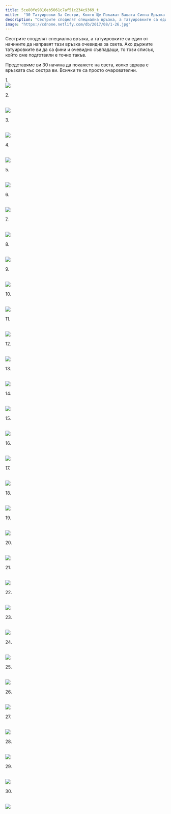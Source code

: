 ```yaml
---
title: 5ce80fe9816eb5061c7af51c234c9369_t
mitle:  "30 Татуировки За Сестри, Които Ще Покажат Вашата Силна Връзка!"
description: "Сестрите споделят специална връзка, а татуировките са един от начините да направят тази връзка очевидна за света. Ако държите татуировките ви да са фини и очевидно "
image: "https://cdnone.netlify.com/db/2017/08/1-26.jpg"
---
```


 <p>Сестрите споделят специална връзка, а татуировките са един от начините да направят тази връзка очевидна за света. Ако държите татуировките ви да са фини и очевидно съвпадащи, то този списък, който сме подготвили е точно такъв.</p>      <p>Представяме ви 30 начина да покажете на света, колко здрава е връзката със сестра ви. Всички те са просто очарователни.</p>  <p>1.  <br/><img src="https://cdnone.netlify.com/db/2017/08/1-26.jpg"/><br/></p> <p>2.</p>      <p> <br/><img src="https://cdnone.netlify.com/db/2017/08/2-25.jpg"/><br/></p> <p>3.</p> <p> <br/><img src="https://cdnone.netlify.com/db/2017/08/3-28.jpg"/><br/></p> <p>4.</p>      <p> <br/><img src="https://cdnone.netlify.com/db/2017/08/4-25.jpg"/><br/></p> <p>5.</p> <p> <br/><img src="https://cdnone.netlify.com/db/2017/08/5-25.jpg"/><br/></p> <p>6.</p> <p> <br/><img src="https://cdnone.netlify.com/db/2017/08/6-25.jpg"/><br/></p> <p>7.</p>      <p> <br/><img src="https://cdnone.netlify.com/db/2017/08/7-25.jpg"/><br/></p> <p>8.</p> <p> <br/><img src="https://cdnone.netlify.com/db/2017/08/8-26.jpg"/><br/></p> <p>9.</p>      <p> <br/><img src="https://cdnone.netlify.com/db/2017/08/9-25.jpg"/><br/></p> <p>10.</p> <p> <br/><img src="https://cdnone.netlify.com/db/2017/08/10-21.jpg"/><br/></p> <p>11.</p> <p> <br/><img src="https://cdnone.netlify.com/db/2017/08/11-20.jpg"/><br/></p> <p>12.</p> <p> <br/><img src="https://cdnone.netlify.com/db/2017/08/12-19.jpg"/><br/></p> <p>13.</p> <p> <br/><img src="https://cdnone.netlify.com/db/2017/08/13-15.jpg"/><br/></p> <p>14.</p> <p> <br/><img src="https://cdnone.netlify.com/db/2017/08/14-16.jpg"/><br/></p> <p>15.</p> <p> <br/><img src="https://cdnone.netlify.com/db/2017/08/15-15.jpg"/><br/></p>  <p>16.</p> <p> <br/><img src="https://cdnone.netlify.com/db/2017/08/16-14.jpg"/><br/></p> <p>17.</p> <p> <br/><img src="https://cdnone.netlify.com/db/2017/08/17-14.jpg"/><br/></p> <p>18.</p> <p> <br/><img src="https://cdnone.netlify.com/db/2017/08/18-14.jpg"/><br/></p> <p>19.</p> <p> <br/><img src="https://cdnone.netlify.com/db/2017/08/19-10.jpg"/><br/></p> <p>20.</p> <p> <br/><img src="https://cdnone.netlify.com/db/2017/08/20-9.jpg"/><br/></p> <p>21.</p> <p> <br/><img src="https://cdnone.netlify.com/db/2017/08/21-8.jpg"/><br/></p> <p>22.</p> <p> <br/><img src="https://cdnone.netlify.com/db/2017/08/22-7.jpg"/><br/></p>  <p>23.</p> <p> <br/><img src="https://cdnone.netlify.com/db/2017/08/23-8.jpg"/><br/></p> <p>24.</p> <p> <br/><img src="https://cdnone.netlify.com/db/2017/08/24-8.jpg"/><br/></p> <p>25.</p> <p> <br/><img src="https://cdnone.netlify.com/db/2017/08/25-8.jpg"/><br/></p> <p>26.</p> <p> <br/><img src="https://cdnone.netlify.com/db/2017/08/26-6.jpg"/><br/></p> <p>27.</p> <p> <br/><img src="https://cdnone.netlify.com/db/2017/08/27-4.jpg"/><br/></p> <p>28.</p> <p> <br/><img src="https://cdnone.netlify.com/db/2017/08/28-3.jpg"/><br/></p> <p>29.</p> <p> <br/><img src="https://cdnone.netlify.com/db/2017/08/29-3.jpg"/><br/></p>  <p>30.</p> <p> <br/><img src="https://cdnone.netlify.com/db/2017/08/30-3.jpg"/><br/></p>       